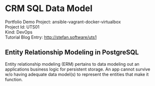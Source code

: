 # CRM SQL Data Model
Portfolio Demo Project: ansible-vagrant-docker-virtualbox<br>
Project Id: UTS01<br>
Kind: DevOps<br>
Tutorial Blog Entry: http://stefan.software/uts1<br>

## Entity Relationship Modeling in PostgreSQL

Entity relationship modeling (ERM) pertains to data modeling out an applications business logic for persistent storage. An app cannot survive w/o having adequate data model(s) to represent the entities that make it function.
